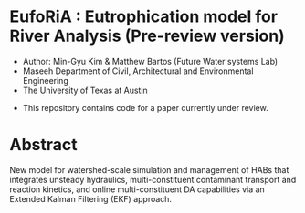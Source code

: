 # EufoRiA : Eutrophication model for River Analysis (Pre-review version)
 - Author: Min-Gyu Kim & Matthew Bartos (Future Water systems Lab)
 - Maseeh Department of Civil, Architectural and Environmental Engineering
 - The University of Texas at Austin
* This repository contains code for a paper currently under review.

# Abstract
 New model for watershed-scale simulation and management of HABs that integrates unsteady hydraulics, multi-constituent contaminant transport and reaction kinetics, and online multi-constituent DA capabilities via an Extended Kalman Filtering (EKF) approach.

